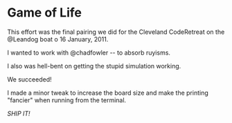 Game of Life
============

This effort was the final pairing we did for the Cleveland CodeRetreat on the @Leandog boat o 16 January, 2011.

I wanted to work with @chadfowler -- to absorb ruyisms.

I also was hell-bent on getting the stupid simulation working.

We succeeded!

I made a minor tweak to increase the board size and make the printing "fancier" when running from the terminal.

*SHIP IT!*
